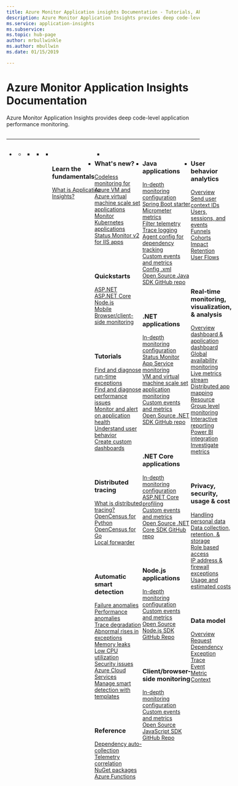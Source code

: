 ```yaml
---
title: Azure Monitor Application insights Documentation - Tutorials, API Reference | Microsoft Docs
description: Azure Monitor Application Insights provides deep code-level application performance monitoring.
ms.service: application-insights
ms.subservice: 
ms.topic: hub-page
author: mrbullwinkle
ms.author: mbullwin
ms.date: 01/15/2019

---
```


<div id="main" class="v2">
    <div class="container">
        <h1>Azure Monitor Application Insights Documentation</h1>
        <p>Azure Monitor Application Insights provides deep code-level application performance monitoring.</p>
        <hr style="margin: 30px 0;" />
        <ul class="pivots">
            <li>
                <a href="#products"></a>
                <ul id="products">
                    <li>
                        <a class="singlePanelNavItem selected" style="display: none" href="#indexA" data-linktype="self-bookmark"></a>
                        <ul class="panelContent singlePanelContent" id="indexA" style="border: medium; border-image: none; margin-top: 0px; display: flex; float: left;">
                            <li class="fullSpan">
                                <a href="#index1" data-linktype="self-bookmark"></a>
                                <ul class="cardsF cols cols4" id="index1" style="float: left; display: flex; width: 100%; border-bottom: 1px var(--grey-lighter) solid;">  
                                    <li>
                                        <ul class="cardsB panelContent" id="cardtypes-B" style="float: left; display: flex; width: 100%;">
                                            <li>
                                               <!-- <a href="">-->
                                                   <div class="cardSize">
                                                        <div class="cardPadding">
                                                            <div class="card">
                                                                <div class="cardImageOuter">
                                                                    <div class="cardImage">
                                                                        <img alt="" src="https://docs.microsoft.com/media/common/i_learn-about.svg" data-linktype="external">
                                                                    </div>
                                                                </div>
                                                                <div class="cardText" style="padding-left: 0px">
                                                                    <h3>Learn the fundamentals</h3>
																	<p>
																	    <a href="./app/app-insights-overview.md">What is Application Insights?</a><br>
																	</p>
																</div>
                                                            </div>
                                                        </div>
                                                    </div>
                                                </a>
                                            </li>
                                            <li>
                                           </li>
										</ul>
                                    </li>
                                    <li>
                                        <div class="cardSize">
                                            <div class="cardPadding">
                                                <div class="card">
                                                    <div class="cardText">
	                                                    <h3>What's new?</h3>
                                                        <p>
                                                            <a href="./app/azure-vm-vmss-apps.md">Codeless monitoring for Azure VM and Azure virtual machine scale set applications</a><br>
                                                            <a href="./app/kubernetes.md">Monitor Kubernetes applications</a><br>
                                                            <a href="./app/status-monitor-v2-overview.md">Status Monitor v2 for IIS apps</a><br>
														</p>
														<br><br>
														<h3>Quickstarts</h3>
                                                        <p>
                                                            <a href="./learn/quick-monitor-portal.md">ASP.NET</a><br>
                                                            <a href="./learn/dotnetcore-quick-start.md">ASP.NET Core</a><br>
												            <a href="./learn/nodejs-quick-start.md">Node.js</a><br>
                                                            <a href="./learn/mobile-center-quickstart.md">Mobile</a><br>
												            <a href="./app/website-monitoring.md">Browser/client-side monitoring</a>
														</p>
														<br><br>
                                                        <h3>Tutorials</h3>
                                                        <p>
                                                            <a href="./learn/tutorial-runtime-exceptions.md">Find and diagnose run-time exceptions</a><br>
                                                            <a href="./learn/tutorial-performance.md">Find and diagnose performance issues</a><br>
                                                            <a href="./learn/tutorial-alert.md">Monitor and alert on application health</a><br>
												            <a href="./learn/tutorial-users.md">Understand user behavior</a><br>
                                                            <a href="./learn/tutorial-app-dashboards.md">Create custom dashboards</a>
															</p>
														<br><br>
                                                        <h3>Distributed tracing</h3>
                                                        <p>
                                                            <a href="./app/distributed-tracing.md">What is distributed tracing?</a><br>
                                                            <a href="./app/opencensus-python.md">OpenCensus for Python</a><br>
                                                            <a href="./app/opencensus-go.md">OpenCensus for Go</a><br>
												            <a href="./app/opencensus-local-forwarder.md">Local forwarder</a>
															</p>
														<br><br>
                                                        <h3>Automatic smart detection</h3>
                                                        <p>
                                                            <a href="./app/proactive-failure-diagnostics.md">Failure anomalies</a><br>
                                                            <a href="./app/proactive-performance-diagnostics.md">Performance anomalies</a><br>
                                                            <a href="./app/proactive-trace-severity.md">Trace degradation</a><br>
												            <a href="./app/proactive-exception-volume.md">Abnormal rises in exceptions</a><br>
                                                            <a href="./app/proactive-potential-memory-leak.md">Memory leaks</a><br>
                                                            <a href="./app/proactive-low-utilization-cloud-resources.md">Low CPU utilization</a><br>
                                                            <a href="./app/proactive-application-security-detection-pack.md">Security issues</a><br>
                                                            <a href="./app/proactive-cloud-services.md">Azure Cloud Services</a><br>
                                                            <a href="./app/proactive-arm-config.md">Manage smart detection with templates</a>
														</p>
														<br><br>
                                                        <h3>Reference</h3>
                                                        <p>
                                                            <a href="./app/auto-collect-dependencies.md">Dependency auto-collection</a><br>
                                                            <a href="./app/correlation.md">Telemetry correlation</a><br>
                                                            <a href="./app/nuget.md">NuGet packages</a><br>
												            <a href="./app/azure-functions-supported-features.md">Azure Functions</a>
															</p>
                                                    </div>
                                                </div>
                                            </div>
                                        </div>
                                    </li>
                                    <li>
                                        <div class="cardSize">
                                            <div class="cardPadding">
                                                <div class="card">
                                                    <div class="cardText">
														<h3>Java applications</h3>
                                                        <p>
                                                            <a href="./app/java-get-started.md">In-depth monitoring configuration</a><br>
                                                            <a href="https://docs.microsoft.com/java/azure/spring-framework/configure-spring-boot-java-applicationinsights?view=azure-java-stable">Spring Boot starter</a><br>
                                                            <a href="./app/micrometer-java.md">Micrometer metrics</a><br>
                                                            <a href="./app/java-filter-telemetry.md">Filter telemetry</a><br>
                                                            <a href="./app/java-trace-logs.md">Trace logging</a><br>
                                                            <a href="./app/java-agent.md">Agent config for dependency tracking</a><br>
                                                            <a href="./app/api-custom-events-metrics.md">Custom events and metrics</a><br>
                                                            <a href="https://docs.microsoft.com/azure/azure-monitor/app/configuration-with-applicationinsights-config#channel-parameters-java
">Config .xml</a><br>
                                                            <a href="https://github.com/Microsoft/ApplicationInsights-Java">Open Source Java SDK GitHub repo</a>
														</p>
                                                        <br><br>
                                                        <h3>.NET applications</h3>
                                                        <p>
                                                            <a href="./app/asp-net.md">In-depth monitoring configuration</a><br>
                                                            <a href="./app/monitor-performance-live-website-now.md">Status Monitor</a><br>
                                                            <a href="./app/azure-web-apps.md">App Service monitoring</a><br>
                                                            <a href="./app/azure-vm-vmss-apps.md">VM and virtual machine scale set application monitoring</a><br>
                                                            <a href="./app/api-custom-events-metrics.md">Custom events and metrics</a><br>
                                                            <a href="https://github.com/Microsoft/ApplicationInsights-dotnet">Open Source .NET SDK GitHub repo</a>
														</p>
														<br><br>
                                                          <h3>.NET Core applications</h3>
                                                        <p>
                                                            <a href="./app/asp-net-core.md">In-depth monitoring configuration</a><br>
                                                            <a href="./app/profiler-aspnetcore-linux.md">ASP.NET Core profiling</a><br>
                                                            <a href="./app/api-custom-events-metrics.md">Custom events and metrics</a><br>
                                                            <a href="https://github.com/Microsoft/ApplicationInsights-aspnetcore">Open Source .NET Core SDK GitHub repo</a>
														</p>
                                                        <br><br>
                                                          <h3>Node.js applications</h3>
                                                        <p>
                                                            <a href="./app/nodejs.md">In-depth monitoring configuration</a><br>
                                                            <a href="./app/api-custom-events-metrics.md">Custom events and metrics</a><br>
                                                            <a href="https://github.com/Microsoft/ApplicationInsights-node.js">Open Source Node.js SDK GitHub Repo</a>
														</p>
														<br><br>
                                                        <h3>Client/browser-side monitoring</h3>
                                                        <p>
                                                            <a href="./app/javascript.md">In-depth monitoring configuration</a><br>
                                                            <a href="./app/api-custom-events-metrics.md">Custom events and metrics</a><br>
                                                            <a href="https://github.com/Microsoft/ApplicationInsights-JS">Open Source JavaScript SDK GitHub Repo</a><br>
														</p>
                                                    </div>
                                                </div>
                                            </div>
                                        </div>
                                    </li>
                                    <li>
                                        <div class="cardSize">
                                            <div class="cardPadding">
                                                <div class="card">
                                                    <div class="cardText">
														<h3>User behavior analytics</h3>
                                                        <p>
                                                            <a href="./app/usage-overview.md">Overview</a><br>
                                                            <a href="./app/usage-send-user-context.md">Send user context IDs</a><br>
                                                            <a href="./app/usage-segmentation.md">Users, sessions, and events</a><br>
                                                            <a href="./app/usage-funnels.md">Funnels</a><br>
                                                            <a href="./app/usage-cohorts.md">Cohorts</a><br>
                                                            <a href="./app/usage-impact.md">Impact</a><br>
                                                            <a href="./app/usage-retention.md">Retention</a><br>
                                                            <a href="./app/usage-flows.md">User Flows</a>
														</p>
														<br><br>
                                                        <h3>Real-time monitoring,<br> visualization, &amp; analysis</h3>
                                                        <p>
                                                            <a href="./app/overview-dashboard.md">Overview dashboard &amp; application dashboard</a><br>
                                                            <a href="./app/monitor-web-app-availability.md">Global availability monitoring</a><br>
                                                            <a href="./app/live-stream.md">Live metrics stream</a><br>
                                                            <a href="./app/app-map.md">Distributed app mapping</a><br>
                                                            <a href="../monitoring-and-diagnostics/resource-group-insights.md">Resource Group level monitoring</a><br>
                                                            <a href="./app/usage-workbooks.md">Interactive reporting</a><br>
                                                            <a href="./app/export-power-bi.md">Power BI integration</a><br>
                                                            <a href="https://docs.microsoft.com/azure/monitoring-and-diagnostics/monitoring-metric-charts">Investigate metrics</a>
														</p>
														<br><br>
                                                        <h3>Privacy, security, usage &amp; cost</h3>
                                                        <p>
                                                            <a href="https://docs.microsoft.com/azure/log-analytics/log-analytics-personal-data-mgmt">Handling personal data</a><br>
                                                            <a href="./app/data-retention-privacy.md">Data collection, retention, &amp; storage</a><br>
                                                            <a href="./app/resources-roles-access-control.md">Role based access</a><br>
                                                            <a href="./app/ip-addresses.md">IP address &amp; firewall exceptions</a><br>
                                                            <a href="https://docs.microsoft.com/azure/monitoring-and-diagnostics/monitoring-usage-and-estimated-costs">Usage and estimated costs</a>
														</p>
														<br><br>
                                                        <h3>Data model</h3>
                                                        <p>
                                                            <a href="./app/data-model.md">Overview</a><br>
                                                            <a href="./app/data-model-request-telemetry.md">Request</a><br>
                                                            <a href="./app/data-model-dependency-telemetry.md">Dependency</a><br>
                                                            <a href="./app/data-model-exception-telemetry.md">Exception</a><br>
                                                            <a href="./app/data-model-trace-telemetry.md">Trace</a><br>
                                                            <a href="./app/data-model-event-telemetry.md">Event</a><br>
                                                            <a href="./app/data-model-metric-telemetry.md">Metric</a><br>
                                                            <a href="./app/data-model-context.md">Context</a>
															</p>
														</p>
                                                    </div>
                                                </div>
                                            </div>
                                        </div>
                                    </li>
                                </ul>
                            </li>
                        </ul>
                    </li>
                </ul>
            </li>
        </ul>
    </div>
</div>
